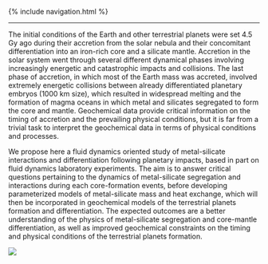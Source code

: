 {% include navigation.html %}

---

The initial conditions of the Earth and other terrestrial planets were set 4.5 Gy ago during their accretion from the solar nebula and their concomitant differentiation into an iron-rich core and a silicate mantle. Accretion in the solar system went through several different dynamical phases involving increasingly energetic and catastrophic impacts and collisions. The last phase of accretion, in which most of the Earth mass was accreted, involved extremely energetic collisions between already differentiated planetary embryos (1000 km size), which resulted in widespread melting and the formation of magma oceans in which metal and silicates segregated to form the core and mantle. Geochemical data provide critical information on the timing of accretion and the prevailing physical conditions, but it is far from a trivial task to interpret the geochemical data in terms of physical conditions and processes.

We propose here a fluid dynamics oriented study of metal-silicate interactions and differentiation following planetary impacts, based in part on fluid dynamics laboratory experiments. The aim is to answer critical questions pertaining to the dynamics of metal-silicate segregation and interactions during each core-formation events, before developing parameterized models of metal-silicate mass and heat exchange, which will then be incorporated in geochemical models of the terrestrial planets formation and differentiation. The expected outcomes are a better understanding of the physics of metal-silicate segregation and core-mantle differentiation, as well as improved geochemical constraints on the timing and physical conditions of the terrestrial planets formation.


![](/docs/assets/images/bandeau_logos_2023.png)
